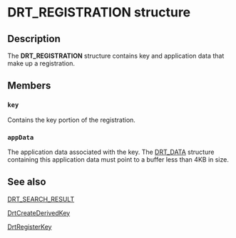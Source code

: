# DRT_REGISTRATION structure

## Description

The **DRT_REGISTRATION** structure contains key and application data that make up a registration.

## Members

### `key`

Contains the key portion of the registration.

### `appData`

The application data associated with the key. The [DRT_DATA](https://learn.microsoft.com/windows/desktop/api/drt/ns-drt-drt_data) structure containing this application data must point to a buffer less than 4KB in size.

## See also

[DRT_SEARCH_RESULT](https://learn.microsoft.com/windows/desktop/api/drt/ns-drt-drt_search_result)

[DrtCreateDerivedKey](https://learn.microsoft.com/windows/desktop/api/drt/nf-drt-drtcreatederivedkey)

[DrtRegisterKey](https://learn.microsoft.com/windows/desktop/api/drt/nf-drt-drtregisterkey)